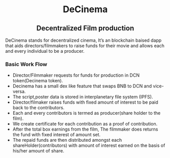 <h1 align="center">DeCinema</h1>
<h2 align="center">Decentralized Film production</h2>
DeCinema stands for decentralized cinema, It’s an blockchain baised dapp that aids directors/filmmakers to raise funds for their movie and allows each and every individual to be a producer. 

### Basic Work Flow
* Director/Filmmaker requests for funds for production in DCN token(Decinema token).
* Decinema has a small dex like feature that swaps BNB to DCN and vice-versa.
* The script,poster data is stored in interplanetary file system (IPFS).
* Director/filmaker raises funds with fixed amount of interest to be paid back to the contributors.
* Each and every contributors is termed as producer(share holder to the film).
* We create certificate for each contribution as a proof of contribution.
* After the total box earnings from the film, The filmmaker does returns the fund with fixed interest of amount set.
* The repaid funds are then distributed amongst each shareHolder(contributors) with amount of interest earned on the basis of his/her amount
 of share.
